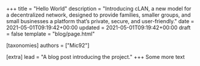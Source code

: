 +++
title = "Hello World"
description = "Introducing cLAN, a new model for a decentralized network, designed to provide families, smaller groups, and small businesses a platform that’s private, secure, and user-friendly."
date = 2021-05-01T09:19:42+00:00
updated = 2021-05-01T09:19:42+00:00
draft = false
template = "blog/page.html"

[taxonomies]
authors = ["Mic92"]

[extra]
lead = "A blog post introducing the project."
+++
Some more text
